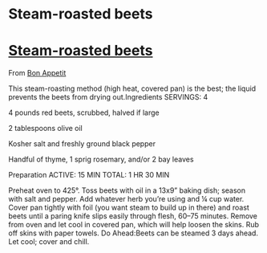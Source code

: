 # Steam-roasted beets

# [Steam\-roasted beets](http://hashtagrecipes.tumblr.com/post/113261110302/beets)

From [Bon Appetit](http://t.umblr.com/redirect?z=http%3A%2F%2Fwww.bonappetit.com%2Frecipe%2Fbig-batch-of-oven-steamed-beets&t=OGY0NGYxNDZiNTczMjg3MmMwMWZhNTZjZDM4ODI0NGZlMTg3NDk3ZSwyUGtQdkl5cg%3D%3D&b=t%3AzZ3NOPhvh7uRX6k2fs1rbg&p=http%3A%2F%2Fhashtagrecipes.tumblr.com%2Fpost%2F113261110302%2Fbeets&m=0)

This steam\-roasting method \(high heat, covered pan\) is the best; the liquid prevents the beets from drying out.Ingredients SERVINGS: 4 

4 pounds red beets, scrubbed, halved if large 

2 tablespoons olive oil 

Kosher salt and freshly ground black pepper 

Handful of thyme, 1 sprig rosemary, and/or 2 bay leaves 

Preparation ACTIVE: 15 MIN TOTAL: 1 HR 30 MIN 

Preheat oven to 425°. Toss beets with oil in a 13x9” baking dish; season with salt and pepper. Add whatever herb you’re using and ¼ cup water. Cover pan tightly with foil \(you want steam to build up in there\) and roast beets until a paring knife slips easily through flesh, 60–75 minutes. Remove from oven and let cool in covered pan, which will help loosen the skins. Rub off skins with paper towels. Do Ahead:Beets can be steamed 3 days ahead. Let cool; cover and chill.
